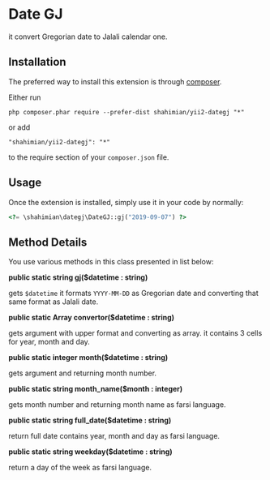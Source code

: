 Date GJ
=======
it convert Gregorian date to Jalali calendar one.

Installation
------------

The preferred way to install this extension is through [composer](http://getcomposer.org/download/).

Either run

```
php composer.phar require --prefer-dist shahimian/yii2-dategj "*"
```

or add

```
"shahimian/yii2-dategj": "*"
```

to the require section of your `composer.json` file.


Usage
-----

Once the extension is installed, simply use it in your code by normally:

```php
<?= \shahimian\dategj\DateGJ::gj("2019-09-07") ?>
```
## Method Details
You use various methods in this class presented in list below:

**public static string gj($datetime : string)**

gets `$datetime` it formats `YYYY-MM-DD` as Gregorian date and converting that same format as Jalali date.

**public static Array convertor($datetime : string)**

gets argument with upper format and converting as array. it contains 3 cells for year, month and day.

**public static integer month($datetime : string)**

gets argument and returning month number.

**public static string month_name($month : integer)**

gets month number and returning month name as farsi language.

**public static string full_date($datetime : string)**

return full date contains year, month and day as farsi language.

**public static string weekday($datetime : string)**

return a day of the week as farsi language.
